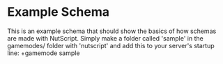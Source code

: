 Example Schema
=============

This is an example schema that should show the basics of how schemas are made with NutScript. Simply make a folder called 'sample' in the gamemodes/ folder with 'nutscript' and add this to your server's startup line: +gamemode sample
